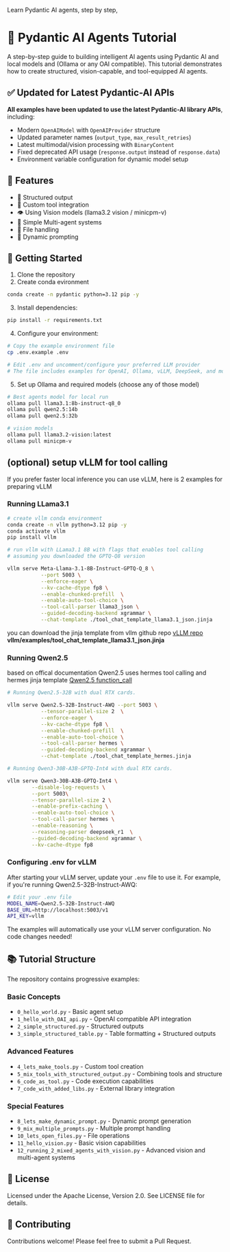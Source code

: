 Learn Pydantic AI agents, step by step,

# 🤖 Pydantic AI Agents Tutorial

A step-by-step guide to building intelligent AI agents using Pydantic AI and local models and (Ollama or any OAI compatible). This tutorial demonstrates how to create structured, vision-capable, and tool-equipped AI agents.

## ✅ **Updated for Latest Pydantic-AI APIs**

**All examples have been updated to use the latest Pydantic-AI library APIs**, including:
- Modern `OpenAIModel` with `OpenAIProvider` structure
- Updated parameter names (`output_type`, `max_result_retries`)
- Latest multimodal/vision processing with `BinaryContent`
- Fixed deprecated API usage (`response.output` instead of `response.data`)
- Environment variable configuration for dynamic model setup

## 🌟 Features

- 📝 Structured output
- 🔧 Custom tool integration
- 👁️ Using Vision models (llama3.2 vision / minicpm-v)
- 🤝 Simple Multi-agent systems
- 📁 File handling
- 🔄 Dynamic prompting

## 🚀 Getting Started

1. Clone the repository
2. Create conda evironment

```bash
conda create -n pydantic python=3.12 pip -y
```

3. Install dependencies:

```bash
pip install -r requirements.txt
```

4. Configure your environment:
```bash
# Copy the example environment file
cp .env.example .env

# Edit .env and uncomment/configure your preferred LLM provider
# The file includes examples for OpenAI, Ollama, vLLM, DeepSeek, and more
```

5. Set up Ollama and required models (choose any of those model)
```bash
# Best agents model for local run
ollama pull llama3.1:8b-instruct-q8_0
ollama pull qwen2.5:14b
ollama pull qwen2.5:32b

# vision models
ollama pull llama3.2-vision:latest
ollama pull minicpm-v
```

## (optional) setup vLLM for tool calling

If you prefer faster local inference you can use vLLM, here is 2 examples for preparing vLLM

### Running LLama3.1
```bash
# create vllm conda environment
conda create -n vllm python=3.12 pip -y
conda activate vllm
pip install vllm

# run vllm with LLama3.1 8B with flags that enables tool calling
# assuming you downloaded the GPTQ-Q8 version

vllm serve Meta-Llama-3.1-8B-Instruct-GPTQ-Q_8 \
           --port 5003 \
           --enforce-eager \
           --kv-cache-dtype fp8 \
           --enable-chunked-prefill  \
           --enable-auto-tool-choice \
           --tool-call-parser llama3_json \
           --guided-decoding-backend xgrammar \
           --chat-template ./tool_chat_template_llama3.1_json.jinja
```
you can download the jinja template from vllm github repo
[vLLM repo](https://github.com/vllm-project/vllm/)
**vllm/examples/tool_chat_template_llama3.1_json.jinja**

### Running Qwen2.5
based on offical documentation Qwen2.5 uses hermes tool calling and hermes jinja template
[Qwen2.5 function_call](https://qwen.readthedocs.io/en/latest/framework/function_call.html)

```bash
# Running Qwen2.5-32B with dual RTX cards.

vllm serve Qwen2.5-32B-Instruct-AWQ --port 5003 \
           --tensor-parallel-size 2  \
           --enforce-eager \
           --kv-cache-dtype fp8 \
           --enable-chunked-prefill  \
           --enable-auto-tool-choice \
           --tool-call-parser hermes \
           --guided-decoding-backend xgrammar \
           --chat-template ./tool_chat_template_hermes.jinja
```

```bash
# Running Qwen3-30B-A3B-GPTQ-Int4 with dual RTX cards.

vllm serve Qwen3-30B-A3B-GPTQ-Int4 \
        --disable-log-requests \
        --port 5003\
        --tensor-parallel-size 2 \
        --enable-prefix-caching \
        --enable-auto-tool-choice \
        --tool-call-parser hermes \
        --enable-reasoning \
        --reasoning-parser deepseek_r1  \
        --guided-decoding-backend xgrammar \
        --kv-cache-dtype fp8
```

### Configuring .env for vLLM

After starting your vLLM server, update your `.env` file to use it. For example, if you're running Qwen2.5-32B-Instruct-AWQ:

```bash
# Edit your .env file
MODEL_NAME=Qwen2.5-32B-Instruct-AWQ
BASE_URL=http://localhost:5003/v1
API_KEY=vllm
```

The examples will automatically use your vLLM server configuration. No code changes needed!



## 📚 Tutorial Structure

The repository contains progressive examples:

### Basic Concepts
- `0_hello_world.py` - Basic agent setup
- `1_hello_with_OAI_api.py` - OpenAI compatible API integration
- `2_simple_structured.py` - Structured outputs
- `3_simple_structured_table.py` - Table formatting + Structured outputs

### Advanced Features
- `4_lets_make_tools.py` - Custom tool creation
- `5_mix_tools_with_structured_output.py` - Combining tools and structure
- `6_code_as_tool.py` - Code execution capabilities
- `7_code_with_added_libs.py` - External library integration

### Special Features
- `8_lets_make_dynamic_prompt.py` - Dynamic prompt generation
- `9_mix_multiple_prompts.py` - Multiple prompt handling
- `10_lets_open_files.py` - File operations
- `11_hello_vision.py` - Basic vision capabilities
- `12_running_2_mixed_agents_with_vision.py` - Advanced vision and multi-agent systems

## 📝 License

Licensed under the Apache License, Version 2.0. See LICENSE file for details.

## 🤝 Contributing

Contributions welcome! Please feel free to submit a Pull Request.
